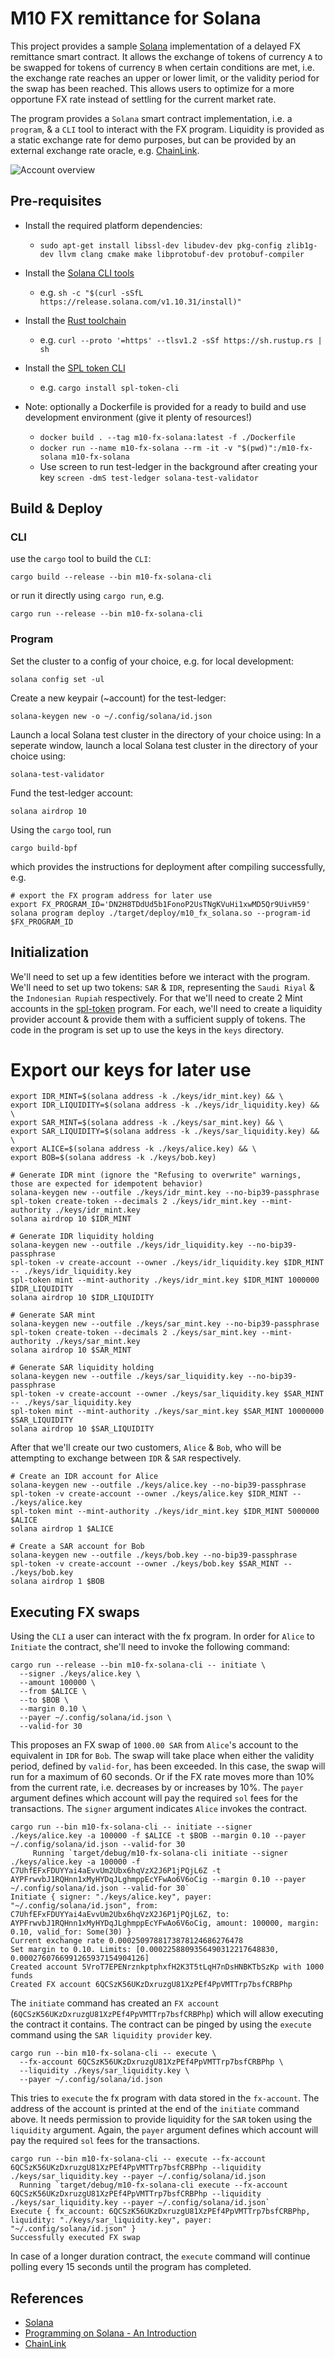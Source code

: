 # M10 FX remittance for Solana

This project provides a sample [Solana](https://solana.com/) implementation of a delayed FX remittance smart contract.
It allows the exchange of tokens of currency `A` to be swapped for tokens of currency `B` when certain conditions are met,
i.e. the exchange rate reaches an upper or lower limit, or the validity period for the swap has been reached. This allows users
to optimize for a more opportune FX rate instead of settling for the current market rate.

The program provides a `Solana` smart contract implementation, i.e. a `program`, & a `CLI` tool to interact with the FX program.
Liquidity is provided as a static exchange rate for demo purposes, but can be provided by an external exchange rate oracle, e.g. [ChainLink](https://docs.chain.link/solana/).

![Account overview](./images/swap.png)

## Pre-requisites

* Install the required platform dependencies:
  * `sudo apt-get install libssl-dev libudev-dev pkg-config zlib1g-dev llvm clang cmake make libprotobuf-dev protobuf-compiler`
* Install the [Solana CLI tools](https://docs.solana.com/cli/install-solana-cli-tools)
  * e.g. `sh -c "$(curl -sSfL https://release.solana.com/v1.10.31/install)"`
* Install the [Rust toolchain](https://www.rust-lang.org/tools/install)
  * e.g. `curl --proto '=https' --tlsv1.2 -sSf https://sh.rustup.rs | sh`
* Install the [SPL token CLI](https://spl.solana.com/token)
  * e.g. `cargo install spl-token-cli`

* Note: optionally a Dockerfile is provided for a ready to build and use development environment (give it plenty of resources!)
  * `docker build . --tag m10-fx-solana:latest -f ./Dockerfile`
  * `docker run --name m10-fx-solana --rm -it -v "$(pwd)":/m10-fx-solana m10-fx-solana`
  * Use screen to run test-ledger in the background after creating your key `screen -dmS test-ledger solana-test-validator`

## Build & Deploy

### CLI

use the `cargo` tool to build the `CLI`:

```shell
cargo build --release --bin m10-fx-solana-cli
```
or run it directly using `cargo run`, e.g.

```shell
cargo run --release --bin m10-fx-solana-cli
```

### Program

Set the cluster to a config of your choice, e.g. for local development:
```shell
solana config set -ul
```

Create a new keypair (~account) for the test-ledger:
```shell
solana-keygen new -o ~/.config/solana/id.json
```

Launch a local Solana test cluster in the directory of your choice using:
In a seperate window, launch a local Solana test cluster in the directory of your choice using:
```shell
solana-test-validator
```

Fund the test-ledger account:
```shell
solana airdrop 10
```

Using the `cargo` tool, run
```shell
cargo build-bpf
```

which provides the instructions for deployment after compiling successfully, e.g.
```shell
# export the FX program address for later use
export FX_PROGRAM_ID='DN2H8TDdUd5b1FonoP2UsTNgKVuHi1xwMD5Qr9UivH59'
solana program deploy ./target/deploy/m10_fx_solana.so --program-id $FX_PROGRAM_ID
```

## Initialization

We'll need to set up a few identities before we interact with the program. We'll need to set up two tokens: `SAR` &  `IDR`,
representing the `Saudi Riyal` & the `Indonesian Rupiah` respectively. For that we'll need to create 2 Mint accounts in the [spl-token](https://spl.solana.com/token) program.
For each, we'll need to create a liquidity provider account & provide them with a sufficient supply of tokens.
The code in the program is set up to use the keys in the `keys` directory.

# Export our keys for later use
```shell
export IDR_MINT=$(solana address -k ./keys/idr_mint.key) && \
export IDR_LIQUIDITY=$(solana address -k ./keys/idr_liquidity.key) && \
export SAR_MINT=$(solana address -k ./keys/sar_mint.key) && \
export SAR_LIQUIDITY=$(solana address -k ./keys/sar_liquidity.key) && \
export ALICE=$(solana address -k ./keys/alice.key) && \
export BOB=$(solana address -k ./keys/bob.key)
```

```shell
# Generate IDR mint (ignore the "Refusing to overwrite" warnings, those are expected for idempotent behavior)
solana-keygen new --outfile ./keys/idr_mint.key --no-bip39-passphrase
spl-token create-token --decimals 2 ./keys/idr_mint.key --mint-authority ./keys/idr_mint.key
solana airdrop 10 $IDR_MINT

# Generate IDR liquidity holding
solana-keygen new --outfile ./keys/idr_liquidity.key --no-bip39-passphrase
spl-token -v create-account --owner ./keys/idr_liquidity.key $IDR_MINT -- ./keys/idr_liquidity.key
spl-token mint --mint-authority ./keys/idr_mint.key $IDR_MINT 1000000 $IDR_LIQUIDITY
solana airdrop 10 $IDR_LIQUIDITY

# Generate SAR mint
solana-keygen new --outfile ./keys/sar_mint.key --no-bip39-passphrase
spl-token create-token --decimals 2 ./keys/sar_mint.key --mint-authority ./keys/sar_mint.key
solana airdrop 10 $SAR_MINT

# Generate SAR liquidity holding
solana-keygen new --outfile ./keys/sar_liquidity.key --no-bip39-passphrase
spl-token -v create-account --owner ./keys/sar_liquidity.key $SAR_MINT -- ./keys/sar_liquidity.key
spl-token mint --mint-authority ./keys/sar_mint.key $SAR_MINT 10000000 $SAR_LIQUIDITY
solana airdrop 10 $SAR_LIQUIDITY
```

After that we'll create our two customers, `Alice` & `Bob`, who will be attempting to exchange between `IDR` & `SAR` respectively.

```shell
# Create an IDR account for Alice
solana-keygen new --outfile ./keys/alice.key --no-bip39-passphrase
spl-token -v create-account --owner ./keys/alice.key $IDR_MINT -- ./keys/alice.key
spl-token mint --mint-authority ./keys/idr_mint.key $IDR_MINT 5000000 $ALICE
solana airdrop 1 $ALICE

# Create a SAR account for Bob
solana-keygen new --outfile ./keys/bob.key --no-bip39-passphrase
spl-token -v create-account --owner ./keys/bob.key $SAR_MINT -- ./keys/bob.key
solana airdrop 1 $BOB
```

## Executing FX swaps

Using the `CLI` a user can interact with the fx program. In order for `Alice` to `Initiate` the contract, she'll need to
invoke the following command:

```shell
cargo run --release --bin m10-fx-solana-cli -- initiate \
  --signer ./keys/alice.key \
  --amount 100000 \
  --from $ALICE \
  --to $BOB \
  --margin 0.10 \
  --payer ~/.config/solana/id.json \
  --valid-for 30
```

This proposes an FX swap of `1000.00 SAR` from `Alice`'s account to the equivalent in `IDR` for `Bob`. The swap will take place when
either the validity period, defined by `valid-for`, has been exceeded. In this case, the swap will run for a maximum of 60 seconds.
Or if the FX rate moves more than 10% from the current rate, i.e. decreases by or increases by 10%. The `payer` argument defines which account 
will pay the required `sol` fees for the transactions. The `signer` argument indicates `Alice` invokes the contract.

```shell
cargo run --bin m10-fx-solana-cli -- initiate --signer ./keys/alice.key -a 100000 -f $ALICE -t $BOB --margin 0.10 --payer ~/.config/solana/id.json --valid-for 30
     Running `target/debug/m10-fx-solana-cli initiate --signer ./keys/alice.key -a 100000 -f C7UhfEFxFDUYYai4aEvvUm2Ubx6hqVzX2J6P1jPQjL6Z -t AYPFrwvbJ1RQHnn1xMyHYDqJLghmppEcYFwAo6V6oCig --margin 0.10 --payer ~/.config/solana/id.json --valid-for 30`
Initiate { signer: "./keys/alice.key", payer: "~/.config/solana/id.json", from: C7UhfEFxFDUYYai4aEvvUm2Ubx6hqVzX2J6P1jPQjL6Z, to: AYPFrwvbJ1RQHnn1xMyHYDqJLghmppEcYFwAo6V6oCig, amount: 100000, margin: 0.10, valid_for: Some(30) }
Current exchange rate 0.0002509788173878124686276478
Set margin to 0.10. Limits: [0.0002258809356490312217648830, 0.0002760766991265937154904126]
Created account 5VroT7EPENrznkptphxfH2K3T5tLqH7nDsHNBKTbSzKp with 1000 funds
Created FX account 6QCSzK56UKzDxruzgU81XzPEf4PpVMTTrp7bsfCRBPhp
```

The `initiate` command has created an `FX account` (`6QCSzK56UKzDxruzgU81XzPEf4PpVMTTrp7bsfCRBPhp`) which will allow executing the contract it contains.
The contract can be pinged by using the `execute` command using the `SAR liquidity provider` key.

```shell
cargo run --bin m10-fx-solana-cli -- execute \
  --fx-account 6QCSzK56UKzDxruzgU81XzPEf4PpVMTTrp7bsfCRBPhp \
  --liquidity ./keys/sar_liquidity.key \
  --payer ~/.config/solana/id.json
```

This tries to `execute` the fx program with data stored in the `fx-account`. The address of the account is printed at the end of the `initiate` command above.
It needs permission to provide liquidity for the `SAR` token using the `liquidity` argument. Again, the `payer` argument defines which account
will pay the required `sol` fees for the transactions.

```shell
cargo run --bin m10-fx-solana-cli -- execute --fx-account 6QCSzK56UKzDxruzgU81XzPEf4PpVMTTrp7bsfCRBPhp --liquidity ./keys/sar_liquidity.key --payer ~/.config/solana/id.json
  Running `target/debug/m10-fx-solana-cli execute --fx-account 6QCSzK56UKzDxruzgU81XzPEf4PpVMTTrp7bsfCRBPhp --liquidity ./keys/sar_liquidity.key --payer ~/.config/solana/id.json`
Execute { fx_account: 6QCSzK56UKzDxruzgU81XzPEf4PpVMTTrp7bsfCRBPhp, liquidity: "./keys/sar_liquidity.key", payer: "~/.config/solana/id.json" }
Successfully executed FX swap
```

In case of a longer duration contract, the `execute` command will continue polling every 15 seconds until the program has completed.

## References

* [Solana](https://solana.com/)
* [Programming on Solana - An Introduction](https://paulx.dev/blog/2021/01/14/programming-on-solana-an-introduction/)
* [ChainLink](https://docs.chain.link/solana/)
